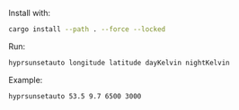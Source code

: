 
Install with:
```sh
cargo install --path . --force --locked
```

Run:
```sh
hyprsunsetauto longitude latitude dayKelvin nightKelvin
```

Example:
```sh
hyprsunsetauto 53.5 9.7 6500 3000
```
